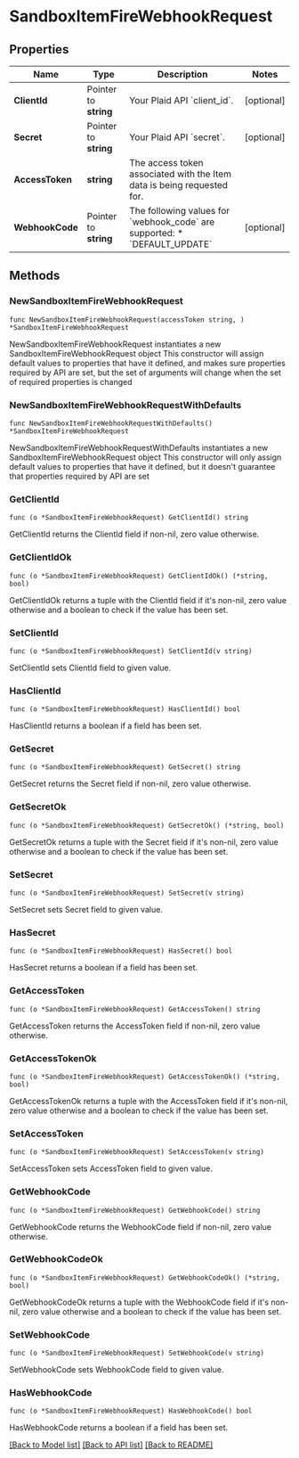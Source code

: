 # SandboxItemFireWebhookRequest

## Properties

Name | Type | Description | Notes
------------ | ------------- | ------------- | -------------
**ClientId** | Pointer to **string** | Your Plaid API &#x60;client_id&#x60;. | [optional] 
**Secret** | Pointer to **string** | Your Plaid API &#x60;secret&#x60;. | [optional] 
**AccessToken** | **string** | The access token associated with the Item data is being requested for. | 
**WebhookCode** | Pointer to **string** | The following values for &#x60;webhook_code&#x60; are supported:  * &#x60;DEFAULT_UPDATE&#x60; | [optional] 

## Methods

### NewSandboxItemFireWebhookRequest

`func NewSandboxItemFireWebhookRequest(accessToken string, ) *SandboxItemFireWebhookRequest`

NewSandboxItemFireWebhookRequest instantiates a new SandboxItemFireWebhookRequest object
This constructor will assign default values to properties that have it defined,
and makes sure properties required by API are set, but the set of arguments
will change when the set of required properties is changed

### NewSandboxItemFireWebhookRequestWithDefaults

`func NewSandboxItemFireWebhookRequestWithDefaults() *SandboxItemFireWebhookRequest`

NewSandboxItemFireWebhookRequestWithDefaults instantiates a new SandboxItemFireWebhookRequest object
This constructor will only assign default values to properties that have it defined,
but it doesn't guarantee that properties required by API are set

### GetClientId

`func (o *SandboxItemFireWebhookRequest) GetClientId() string`

GetClientId returns the ClientId field if non-nil, zero value otherwise.

### GetClientIdOk

`func (o *SandboxItemFireWebhookRequest) GetClientIdOk() (*string, bool)`

GetClientIdOk returns a tuple with the ClientId field if it's non-nil, zero value otherwise
and a boolean to check if the value has been set.

### SetClientId

`func (o *SandboxItemFireWebhookRequest) SetClientId(v string)`

SetClientId sets ClientId field to given value.

### HasClientId

`func (o *SandboxItemFireWebhookRequest) HasClientId() bool`

HasClientId returns a boolean if a field has been set.

### GetSecret

`func (o *SandboxItemFireWebhookRequest) GetSecret() string`

GetSecret returns the Secret field if non-nil, zero value otherwise.

### GetSecretOk

`func (o *SandboxItemFireWebhookRequest) GetSecretOk() (*string, bool)`

GetSecretOk returns a tuple with the Secret field if it's non-nil, zero value otherwise
and a boolean to check if the value has been set.

### SetSecret

`func (o *SandboxItemFireWebhookRequest) SetSecret(v string)`

SetSecret sets Secret field to given value.

### HasSecret

`func (o *SandboxItemFireWebhookRequest) HasSecret() bool`

HasSecret returns a boolean if a field has been set.

### GetAccessToken

`func (o *SandboxItemFireWebhookRequest) GetAccessToken() string`

GetAccessToken returns the AccessToken field if non-nil, zero value otherwise.

### GetAccessTokenOk

`func (o *SandboxItemFireWebhookRequest) GetAccessTokenOk() (*string, bool)`

GetAccessTokenOk returns a tuple with the AccessToken field if it's non-nil, zero value otherwise
and a boolean to check if the value has been set.

### SetAccessToken

`func (o *SandboxItemFireWebhookRequest) SetAccessToken(v string)`

SetAccessToken sets AccessToken field to given value.


### GetWebhookCode

`func (o *SandboxItemFireWebhookRequest) GetWebhookCode() string`

GetWebhookCode returns the WebhookCode field if non-nil, zero value otherwise.

### GetWebhookCodeOk

`func (o *SandboxItemFireWebhookRequest) GetWebhookCodeOk() (*string, bool)`

GetWebhookCodeOk returns a tuple with the WebhookCode field if it's non-nil, zero value otherwise
and a boolean to check if the value has been set.

### SetWebhookCode

`func (o *SandboxItemFireWebhookRequest) SetWebhookCode(v string)`

SetWebhookCode sets WebhookCode field to given value.

### HasWebhookCode

`func (o *SandboxItemFireWebhookRequest) HasWebhookCode() bool`

HasWebhookCode returns a boolean if a field has been set.


[[Back to Model list]](../README.md#documentation-for-models) [[Back to API list]](../README.md#documentation-for-api-endpoints) [[Back to README]](../README.md)


